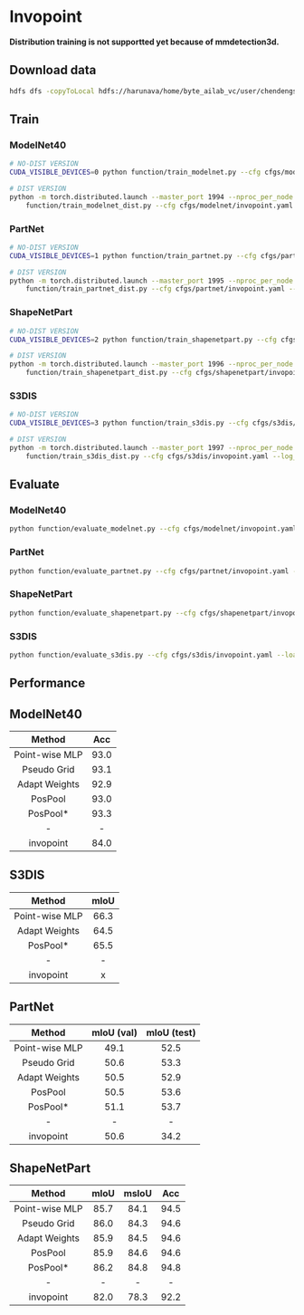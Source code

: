 # Invopoint
**Distribution training is not supportted yet because of mmdetection3d.**

## Download data

```bash
hdfs dfs -copyToLocal hdfs://harunava/home/byte_ailab_vc/user/chendengsheng/invopoint/data/ShapeNetPart data/
```
## Train

### ModelNet40

```bash
# NO-DIST VERSION
CUDA_VISIBLE_DEVICES=0 python function/train_modelnet.py --cfg cfgs/modelnet/invopoint.yaml --log_dir log_modelnet40_invopoint_train

# DIST VERSION
python -m torch.distributed.launch --master_port 1994 --nproc_per_node 4 \
    function/train_modelnet_dist.py --cfg cfgs/modelnet/invopoint.yaml --log_dir log_modelnet40_invopoint_train
```

### PartNet
```bash
# NO-DIST VERSION
CUDA_VISIBLE_DEVICES=1 python function/train_partnet.py --cfg cfgs/partnet/invopoint.yaml --log_dir log_partnet_invopoint_train

# DIST VERSION
python -m torch.distributed.launch --master_port 1995 --nproc_per_node 4 \
    function/train_partnet_dist.py --cfg cfgs/partnet/invopoint.yaml --log_dir log_partnet_invopoint_train
```

### ShapeNetPart
```bash
# NO-DIST VERSION
CUDA_VISIBLE_DEVICES=2 python function/train_shapenetpart.py --cfg cfgs/shapenetpart/invopoint.yaml --log_dir log_shapenetpart_invopoint_train

# DIST VERSION
python -m torch.distributed.launch --master_port 1996 --nproc_per_node 4 \
    function/train_shapenetpart_dist.py --cfg cfgs/shapenetpart/invopoint.yaml --log_dir log_shapenetpart_invopoint_train
```

### S3DIS
```bash
# NO-DIST VERSION
CUDA_VISIBLE_DEVICES=3 python function/train_s3dis.py --cfg cfgs/s3dis/invopoint.yaml --log_dir log_s3dis_invopoint_train

# DIST VERSION
python -m torch.distributed.launch --master_port 1997 --nproc_per_node 4 \
    function/train_s3dis_dist.py --cfg cfgs/s3dis/invopoint.yaml --log_dir log_s3dis_invopoint_train
```

## Evaluate

### ModelNet40
```bash
python function/evaluate_modelnet.py --cfg cfgs/modelnet/invopoint.yaml --load_path <checkpoint> --log_dir log_modelnet40_invopoint_eval
 ```

### PartNet
```bash
python function/evaluate_partnet.py --cfg cfgs/partnet/invopoint.yaml --load_path <checkpoint> --log_dir log_partnet_invopoint_eval
```

### ShapeNetPart
```bash
python function/evaluate_shapenetpart.py --cfg cfgs/shapenetpart/invopoint.yaml --load_path <checkpoint> --log_dir log_shapenetpart_invopoint_eval
```

### S3DIS
```bash
python function/evaluate_s3dis.py --cfg cfgs/s3dis/invopoint.yaml --load_path <checkpoint> --log_dir log_s3dis_invopoint_train
```


## Performance

## ModelNet40

|     Method     |  Acc  |
| :------------: | :---: |
| Point-wise MLP | 93.0  |
|  Pseudo Grid   | 93.1  |
| Adapt Weights  | 92.9  |
|    PosPool     | 93.0  |
|    PosPool*    | 93.3  |
|       -        |   -   |
|   invopoint    | 84.0  |

## S3DIS

|     Method     | mIoU  |
| :------------: | :---: |
| Point-wise MLP | 66.3  |
| Adapt Weights  | 64.5  |
|    PosPool*    | 65.5  |
|       -        |   -   |
|   invopoint    |   x   |

## PartNet

|     Method     | mIoU (val) | mIoU (test) |
| :------------: | :--------: | :---------: |
| Point-wise MLP |    49.1    |    52.5     |
|  Pseudo Grid   |    50.6    |    53.3     |
| Adapt Weights  |    50.5    |    52.9     |
|    PosPool     |    50.5    |    53.6     |
|    PosPool*    |    51.1    |    53.7     |
|       -        |     -      |      -      |
|   invopoint    |    50.6    |    34.2     |

## ShapeNetPart

|     Method     | mIoU  | msIoU |  Acc  |
| :------------: | :---: | :---: | :---: |
| Point-wise MLP | 85.7  | 84.1  | 94.5  |
|  Pseudo Grid   | 86.0  | 84.3  | 94.6  |
| Adapt Weights  | 85.9  | 84.5  | 94.6  |
|    PosPool     | 85.9  | 84.6  | 94.6  |
|    PosPool*    | 86.2  | 84.8  | 94.8  |
|       -        |   -   |   -   |   -   |
|   invopoint    | 82.0  | 78.3  | 92.2  |